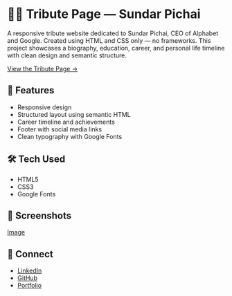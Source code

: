# 🧑‍💼 Tribute Page — Sundar Pichai

A responsive tribute website dedicated to Sundar Pichai, CEO of Alphabet and Google. Created using HTML and CSS only — no frameworks. This project showcases a biography, education, career, and personal life timeline with clean design and semantic structure.

[View the Tribute Page →](https://adi-shinde31.github.io/Tributepage/) 

## 📂 Features

- Responsive design
- Structured layout using semantic HTML
- Career timeline and achievements
- Footer with social media links
- Clean typography with Google Fonts



## 🛠️ Tech Used

- HTML5
- CSS3
- Google Fonts

## 📸 Screenshots

[Image](https://github.com/Adi-shinde31/Tributepage/blob/master/icons/SundarPichaiImage.jpg)

## 🔗 Connect

- [LinkedIn](https://www.linkedin.com/in/adi-shinde31/)
- [GitHub](https://github.com/Adi-shinde31)
- [Portfolio](https://adityashinde.netlify.app/)
